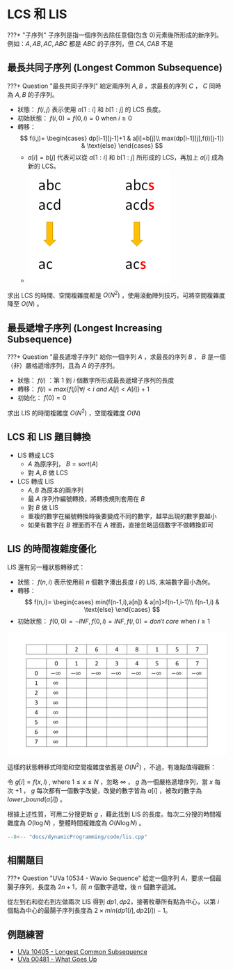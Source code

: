 # LCS 和 LIS

???+ "子序列"
    子序列是指一個序列去除任意個(包含 $0$)元素後所形成的新序列。
    例如：$A,AB,AC,ABC$ 都是 $ABC$ 的子序列，但 $CA,CAB$ 不是

## 最長共同子序列 (Longest Common Subsequence)

???+ Question "最長共同子序列"
    給定兩序列 $A,B$ ，求最長的序列 $C$ ， $C$ 同時為 $A,B$ 的子序列。

- 狀態： $f(i,j)$ 表示使用 $a[1:i]$ 和 $b[1:j]$ 的 LCS 長度。
- 初始狀態： $f(i,0)=f(0,i)=0$ when $i\geq 0$ 
-   轉移：
    $$
    f(i,j)=
    \begin{cases}
    dp[i-1][j-1]+1 & a[i]=b[j]\\
    max(dp[i-1][j],f(i)[j-1]) & \text{else}
    \end{cases}
    $$
    - $a[i]=b[j]$ 代表可以從 $a[1:i]$ 和 $b[1:j]$ 所形成的 LCS，再加上 $a[i]$ 成為新的 LCS。
    - ![](images/lcs.png)

求出 LCS 的時間、空間複雜度都是 $O(N^2)$ ，使用滾動陣列技巧，可將空間複雜度降至 $O(N)$ 。

## 最長遞增子序列 (Longest Increasing Subsequence)

???+ Question "最長遞增子序列"
    給你一個序列 $A$ ，求最長的序列 $B$ ， $B$ 是一個（非）嚴格遞增序列，且為 $A$ 的子序列。

- 狀態： $f(i)$ ：第 $1$ 到 $i$ 個數字所形成最長遞增子序列的長度
- 轉移： $f(i)=max\{f(j)|\forall j<i\ and\ A[j]<A[i]\}+1$ 
- 初始化： $f(0)=0$ 

求出 LIS 的時間複雜度 $O(N^2)$ ，空間複雜度 $O(N)$ 

## LCS 和 LIS 題目轉換

-   LIS 轉成 LCS
    -  $A$ 為原序列， $B=sort(A)$ 
    - 對 $A,B$ 做 LCS
-   LCS 轉成 LIS
    -  $A,B$ 為原本的兩序列
    - 最 $A$ 序列作編號轉換，將轉換規則套用在 $B$ 
    - 對 $B$ 做 LIS
    - 重複的數字在編號轉換時後要變成不同的數字，越早出現的數字要越小
    - 如果有數字在 $B$ 裡面而不在 $A$ 裡面，直接忽略這個數字不做轉換即可

## LIS 的時間複雜度優化

LIS 還有另一種狀態轉移式：

- 狀態： $f(n,i)$ 表示使用前 $n$ 個數字湊出長度 $i$ 的 LIS, 末端數字最小為何。
-   轉移：
    $$
    f(n,i)=
    \begin{cases}
    min(f(n-1,i),a[n]) & a[n]>f(n-1,i-1)\\
    f(n-1,i) & \text{else}
    \end{cases}
    $$
- 初始狀態： $f(0,0) = -INF, f(0,i) = INF, f(i,0)=don't\ care$ when $i \geq 1$

![](images/lis.gif)

這樣的狀態轉移式時間和空間複雜度依舊是 $O(N^2)$ ，不過，有幾點值得觀察：

令 $g[i]=f(x,i)$ , where $1\leq x \leq N$ ，忽略 $\infty$ ， $g$ 為一個嚴格遞增序列，當 $x$ 每次 $+1$ ， $g$ 每次都有一個數字改變，改變的數字皆為 $a[i]$ ，被改的數字為 $lower\_bound(a[i])$ 。

根據上述性質，可用二分搜更新 $g$ ，藉此找到 LIS 的長度。每次二分搜的時間複雜度為 $O(\log N)$ ，整體時間複雜度為 $O(N\log N)$ 。

```cpp
--8<-- "docs/dynamicProgramming/code/lis.cpp"
```

## 相關題目

???+ Question "UVa 10534 - Wavio Sequence"
    給定一個序列 $A$，要求一個最腸子序列，長度為 $2n+1$，前 $n$ 個數字遞增，後 $n$ 個數字遞減。

從左到右和從右到左做兩次 LIS 得到 $dp1,dp2$，接著枚舉所有點為中心，以第 $i$ 個點為中心的最腸子序列長度為 $2\times min(dp1[i],dp2[i])-1$。

## 例題練習

-  [UVa 10405 - Longest Common Subsequence](http://uva.onlinejudge.org/external/104/10405.pdf) 
-  [UVa 00481 - What Goes Up](http://uva.onlinejudge.org/external/4/481.pdf) 
